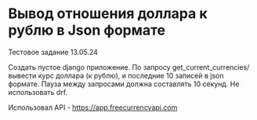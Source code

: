 # Вывод отношения доллара к рублю в Json формате
Тестовое задание 13.05.24

Создать пустое django приложение.
По запросу get_current_currencies/ вывести курс доллара (к рублю), и последние 10 записей в json формате.
Пауза между запросами должна составлять 10 секунд. 
Не использовать drf.

Использовал API - https://app.freecurrencyapi.com
